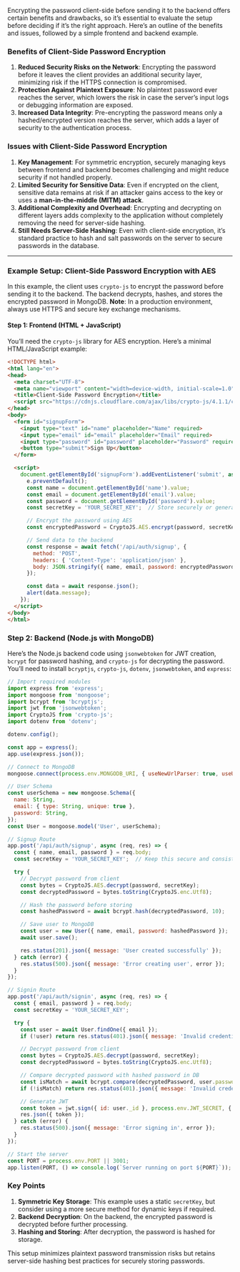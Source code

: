 Encrypting the password client-side before sending it to the backend offers certain benefits and drawbacks, so it’s essential to evaluate the setup before deciding if it’s the right approach. Here’s an outline of the benefits and issues, followed by a simple frontend and backend example.

### Benefits of Client-Side Password Encryption
1. **Reduced Security Risks on the Network**: Encrypting the password before it leaves the client provides an additional security layer, minimizing risk if the HTTPS connection is compromised.
2. **Protection Against Plaintext Exposure**: No plaintext password ever reaches the server, which lowers the risk in case the server’s input logs or debugging information are exposed.
3. **Increased Data Integrity**: Pre-encrypting the password means only a hashed/encrypted version reaches the server, which adds a layer of security to the authentication process.

### Issues with Client-Side Password Encryption
1. **Key Management**: For symmetric encryption, securely managing keys between frontend and backend becomes challenging and might reduce security if not handled properly.
2. **Limited Security for Sensitive Data**: Even if encrypted on the client, sensitive data remains at risk if an attacker gains access to the key or uses a **man-in-the-middle (MITM) attack**.
3. **Additional Complexity and Overhead**: Encrypting and decrypting on different layers adds complexity to the application without completely removing the need for server-side hashing.
4. **Still Needs Server-Side Hashing**: Even with client-side encryption, it’s standard practice to hash and salt passwords on the server to secure passwords in the database.

---

### Example Setup: Client-Side Password Encryption with AES
In this example, the client uses `crypto-js` to encrypt the password before sending it to the backend. The backend decrypts, hashes, and stores the encrypted password in MongoDB. **Note**: In a production environment, always use HTTPS and secure key exchange mechanisms.

#### Step 1: Frontend (HTML + JavaScript)
You’ll need the `crypto-js` library for AES encryption. Here’s a minimal HTML/JavaScript example:

```html
<!DOCTYPE html>
<html lang="en">
<head>
  <meta charset="UTF-8">
  <meta name="viewport" content="width=device-width, initial-scale=1.0">
  <title>Client-Side Password Encryption</title>
  <script src="https://cdnjs.cloudflare.com/ajax/libs/crypto-js/4.1.1/crypto-js.min.js"></script>
</head>
<body>
  <form id="signupForm">
    <input type="text" id="name" placeholder="Name" required>
    <input type="email" id="email" placeholder="Email" required>
    <input type="password" id="password" placeholder="Password" required>
    <button type="submit">Sign Up</button>
  </form>

  <script>
    document.getElementById('signupForm').addEventListener('submit', async (e) => {
      e.preventDefault();
      const name = document.getElementById('name').value;
      const email = document.getElementById('email').value;
      const password = document.getElementById('password').value;
      const secretKey = 'YOUR_SECRET_KEY';  // Store securely or generate dynamically

      // Encrypt the password using AES
      const encryptedPassword = CryptoJS.AES.encrypt(password, secretKey).toString();

      // Send data to the backend
      const response = await fetch('/api/auth/signup', {
        method: 'POST',
        headers: { 'Content-Type': 'application/json' },
        body: JSON.stringify({ name, email, password: encryptedPassword })
      });

      const data = await response.json();
      alert(data.message);
    });
  </script>
</body>
</html>
```

### Step 2: Backend (Node.js with MongoDB)
Here’s the Node.js backend code using `jsonwebtoken` for JWT creation, `bcrypt` for password hashing, and `crypto-js` for decrypting the password. You’ll need to install `bcryptjs`, `crypto-js`, `dotenv`, `jsonwebtoken`, and `express`:

```javascript
// Import required modules
import express from 'express';
import mongoose from 'mongoose';
import bcrypt from 'bcryptjs';
import jwt from 'jsonwebtoken';
import CryptoJS from 'crypto-js';
import dotenv from 'dotenv';

dotenv.config();

const app = express();
app.use(express.json());

// Connect to MongoDB
mongoose.connect(process.env.MONGODB_URI, { useNewUrlParser: true, useUnifiedTopology: true });

// User Schema
const userSchema = new mongoose.Schema({
  name: String,
  email: { type: String, unique: true },
  password: String,
});
const User = mongoose.model('User', userSchema);

// Signup Route
app.post('/api/auth/signup', async (req, res) => {
  const { name, email, password } = req.body;
  const secretKey = 'YOUR_SECRET_KEY';  // Keep this secure and consistent with the client

  try {
    // Decrypt password from client
    const bytes = CryptoJS.AES.decrypt(password, secretKey);
    const decryptedPassword = bytes.toString(CryptoJS.enc.Utf8);

    // Hash the password before storing
    const hashedPassword = await bcrypt.hash(decryptedPassword, 10);

    // Save user to MongoDB
    const user = new User({ name, email, password: hashedPassword });
    await user.save();

    res.status(201).json({ message: 'User created successfully' });
  } catch (error) {
    res.status(500).json({ message: 'Error creating user', error });
  }
});

// Signin Route
app.post('/api/auth/signin', async (req, res) => {
  const { email, password } = req.body;
  const secretKey = 'YOUR_SECRET_KEY';

  try {
    const user = await User.findOne({ email });
    if (!user) return res.status(401).json({ message: 'Invalid credentials' });

    // Decrypt password from client
    const bytes = CryptoJS.AES.decrypt(password, secretKey);
    const decryptedPassword = bytes.toString(CryptoJS.enc.Utf8);

    // Compare decrypted password with hashed password in DB
    const isMatch = await bcrypt.compare(decryptedPassword, user.password);
    if (!isMatch) return res.status(401).json({ message: 'Invalid credentials' });

    // Generate JWT
    const token = jwt.sign({ id: user._id }, process.env.JWT_SECRET, { expiresIn: '1h' });
    res.json({ token });
  } catch (error) {
    res.status(500).json({ message: 'Error signing in', error });
  }
});

// Start the server
const PORT = process.env.PORT || 3001;
app.listen(PORT, () => console.log(`Server running on port ${PORT}`));
```

### Key Points
1. **Symmetric Key Storage**: This example uses a static `secretKey`, but consider using a more secure method for dynamic keys if required.
2. **Backend Decryption**: On the backend, the encrypted password is decrypted before further processing.
3. **Hashing and Storing**: After decryption, the password is hashed for storage.

This setup minimizes plaintext password transmission risks but retains server-side hashing best practices for securely storing passwords.
